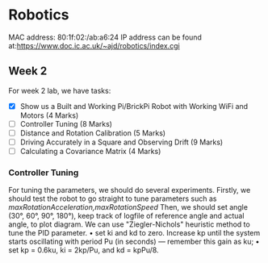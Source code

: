 # Robotics
MAC address: 80:1f:02:/ab:a6:24
IP address can be found at:https://www.doc.ic.ac.uk/~ajd/robotics/index.cgi
## Week 2
For week 2 lab, we have tasks:
- [x] Show us a Built and Working Pi/BrickPi Robot with Working WiFi and Motors (4 Marks)
- [ ] Controller Tuning (8 Marks)
- [ ] Distance and Rotation Calibration (5 Marks)
- [ ] Driving Accurately in a Square and Observing Drift (9 Marks)
- [ ] Calculating a Covariance Matrix (4 Marks)

### Controller Tuning
For tuning the parameters, we should do several experiments. Firstly, we should test the
robot to go straight to tune parameters such as <i>maxRotationAcceleration,maxRotationSpeed </i>
Then, we should set angle (30°, 60°, 90°, 180°), keep track of logfile of reference angle and actual angle,
to plot diagram. We can use "Ziegler-Nichols" heuristic method to tune the PID parameter.
• set ki and kd to zero. Increase kp until the system starts oscillating with period Pu (in seconds)
— remember this gain as ku;
• set kp = 0.6ku, ki = 2kp/Pu, and kd = kpPu/8.

